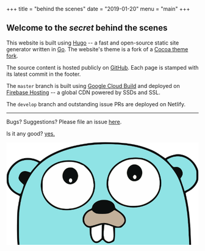 +++
title = "behind the scenes"
date = "2019-01-20"
menu = "main"
+++

## Welcome to the _secret_ behind the scenes

This website is built using [Hugo](https://gohugo.io/) --
a fast and open-source static site generator 
written in [Go](#gopher).
The website's theme is
a fork of a [Cocoa theme fork](https://github.com/gkmngrgn/hugo-alageek-theme).

The source content is hosted publicly 
on [GitHub](https://github.com/andrejusk/andrejusk.github.io).
Each page is stamped with 
its latest commit in the footer.

The `master` branch is built using 
[Google Cloud Build](https://cloud.google.com/cloud-build/)
and deployed on 
[Firebase Hosting](https://firebase.google.com/docs/hosting) 
-- a global CDN powered by SSDs and SSL.

The `develop` branch and outstanding issue PRs
are deployed on Netlify.

***

Bugs? Suggestions? Please file an issue [here](https://github.com/andrejusk/andrejusk.github.io/issues/new/choose).

Is it any good? [yes.](https://news.ycombinator.com/item?id=3067434)

<img id="gopher" src="gopher.svg" class="img-fluid" alt="gopher">